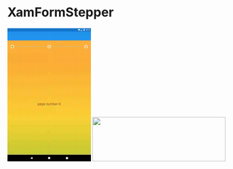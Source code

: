 # XamFormStepper

<img src="https://github.com/thedergomes/XamFormStepper/blob/master/Snaps/gif.gif" height="300">
<img src="https://github.com/thedergomes/XamFormStepper/blob/master/Snaps/timeline.gif" width="300" height="100">


